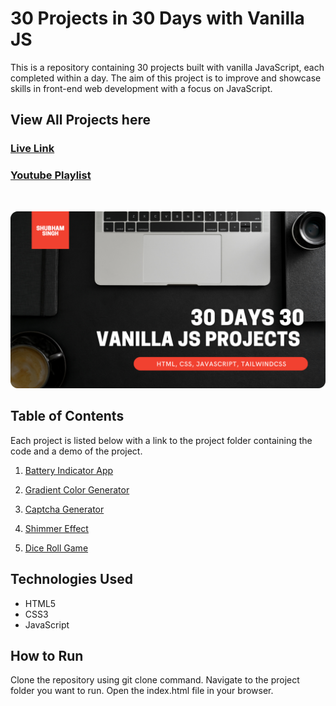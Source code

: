 # 30 Projects in 30 Days with Vanilla JS

This is a repository containing 30 projects built with vanilla JavaScript, each completed within a day. The aim of this project is to improve and showcase skills in front-end web development with a focus on JavaScript.

## View All Projects here

### [Live Link]()

### [Youtube Playlist](https://www.youtube.com/playlist?list=PLxJdWO9UIcWX4la1rUkZj9F08QwVLFB9-)

<br/>

![Thumbanil-30days](./assets/30%20Days%2030%20vanilla%20js%20projects.png)

## Table of Contents

Each project is listed below with a link to the project folder containing the code and a demo of the project.

1. [Battery Indicator App](https://github.com/ShubhamSingh03/30Days-VanillaJs/tree/main/01%20-%20Battery%20Indicator%20App)

2. [Gradient Color Generator](https://github.com/ShubhamSingh03/30Days-VanillaJs/tree/main/02%20-%20Gradient%20Color%20Generator)

3. [Captcha Generator](https://github.com/ShubhamSingh03/30Days-VanillaJs/tree/main/03%20-%20Captcha%20Generator)

4. [Shimmer Effect](https://github.com/ShubhamSingh03/30Days-VanillaJs/tree/main/04%20-%20Shimmer%20Effect)

5. [Dice Roll Game](https://github.com/ShubhamSingh03/30Days-VanillaJs/tree/main/05%20-%20Dice%20Roll%20Game)

## Technologies Used

- HTML5
- CSS3
- JavaScript

## How to Run

Clone the repository using git clone command.
Navigate to the project folder you want to run.
Open the index.html file in your browser.
